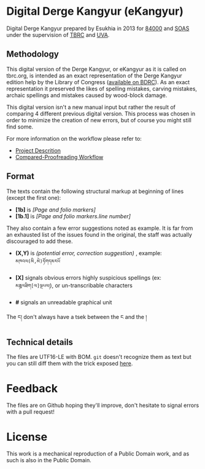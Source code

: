 # Digital Derge Kangyur (eKangyur)

Digital Derge Kangyur prepared by Esukhia in 2013 for [84000](http://84000.co/) and [SOAS](https://www.soas.ac.uk/) under the supervision of [TBRC](https://www.tbrc.org/) and [UVA](http://www.virginia.edu/).

## Methodology
This digital version of the Derge Kangyur, or eKangyur as it is called on tbrc.org, is intended as an exact representation of the Derge Kangyur edition help by the Library of Congress ([available on BDRC](https://www.tbrc.org/#!rid=W4CZ5369)). As an exact representation it preserved the likes of spelling mistakes, carving mistakes, archaic spellings and mistakes caused by wood-block damage.

This digital version isn't a new manual input but rather the result of comparing 4 different previous digital version. This process was chosen in order to minimize the creation of new errors, but of course you might still find some.

For more information on the workflow please refer to:
* [Project Descrition](https://docs.google.com/document/d/17RGGczT9bZl5Hoy7Z6Avo-xympw6eFDeHlecrdVadkM/edit?usp=sharing)
* [Compared-Proofreading Workflow](https://docs.google.com/document/d/1BobLBqSRvyOCissiYx9kCprbJsU5YDFpKf0NzPkX_Aw/edit?usp=sharing)

## Format

The texts contain the following structural markup at beginning of lines (except the first one):

* **[1b]** is _[Page and folio markers]_
* **[1b.1]** is _[Page and folio markers.line number]_

They also contain a few error suggestions noted as example. It is far from an exhausted list of the issues found in the original, the staff was actually discouraged to add these.

* **(X,Y)** is _(potential error, correction suggestion)_ , example: `མཁའལ(མི,མེ)ཏོགདམརཔོ`

* **[X]** signals obvious errors highly suspicious spellings (ex: `མཎྜལཐིག[ལ]ལྔཔལ།`), or un-transcribable characters
* **#** signals an unreadable graphical unit

The ང། don't always have a tsek between the ང and the །

## Technical details

The files are UTF16-LE with BOM. `git` doesn't recognize them as text but you can still diff them with the trick exposed [here](https://stackoverflow.com/a/1300928/2560906).

# Feedback

The files are on Github hoping they'll improve, don't hesitate to signal errors with a pull request!

# License

This work is a mechanical reproduction of a Public Domain work, and as such is also in the Public Domain.
